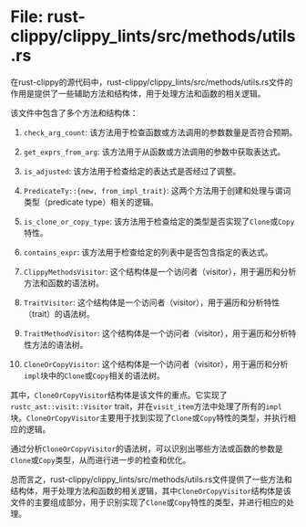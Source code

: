 # File: rust-clippy/clippy_lints/src/methods/utils.rs

在rust-clippy的源代码中，rust-clippy/clippy_lints/src/methods/utils.rs文件的作用是提供了一些辅助方法和结构体，用于处理方法和函数的相关逻辑。

该文件中包含了多个方法和结构体：

1. `check_arg_count`: 该方法用于检查函数或方法调用的参数数量是否符合预期。

2. `get_exprs_from_arg`: 该方法用于从函数或方法调用的参数中获取表达式。

3. `is_adjusted`: 该方法用于检查给定的表达式是否经过了调整。

4. `PredicateTy::{new, from_impl_trait}`: 这两个方法用于创建和处理与谓词类型（predicate type）相关的逻辑。

5. `is_clone_or_copy_type`: 该方法用于检查给定的类型是否实现了`Clone`或`Copy`特性。

6. `contains_expr`: 该方法用于检查给定的列表中是否包含指定的表达式。

7. `ClippyMethodsVisitor`: 这个结构体是一个访问者（visitor），用于遍历和分析方法和函数的语法树。

8. `TraitVisitor`: 这个结构体是一个访问者（visitor），用于遍历和分析特性（trait）的语法树。

9. `TraitMethodVisitor`: 这个结构体是一个访问者（visitor），用于遍历和分析特性方法的语法树。

10. `CloneOrCopyVisitor`: 这个结构体是一个访问者（visitor），用于遍历和分析`impl`块中的`Clone`或`Copy`相关的语法树。

其中，`CloneOrCopyVisitor`结构体是该文件的重点。它实现了`rustc_ast::visit::Visitor` trait，并在`visit_item`方法中处理了所有的`impl`块。`CloneOrCopyVisitor`主要用于找到实现了`Clone`或`Copy`特性的类型，并执行相应的逻辑。

通过分析`CloneOrCopyVisitor`的语法树，可以识别出哪些方法或函数的参数是`Clone`或`Copy`类型，从而进行进一步的检查和优化。

总而言之，rust-clippy/clippy_lints/src/methods/utils.rs文件提供了一些方法和结构体，用于处理方法和函数的相关逻辑，其中`CloneOrCopyVisitor`结构体是该文件的主要组成部分，用于识别实现了`Clone`或`Copy`特性的类型，并进行相应的处理。

